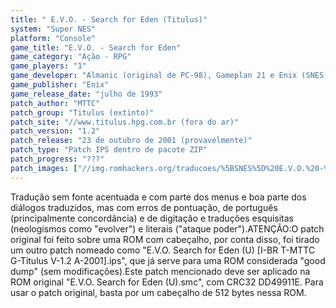 ```yaml
---
title: " E.V.O. - Search for Eden (Titulus)"
system: "Super NES"
platform: "Console"
game_title: "E.V.O. - Search for Eden"
game_category: "Ação - RPG"
game_players: "1"
game_developer: "Almanic (original de PC-98), Gameplan 21 e Enix (SNES)"
game_publisher: "Enix"
game_release_date: "julho de 1993"
patch_author: "MTTC"
patch_group: "Titulus (extinto)"
patch_site: "//www.titulus.hpg.com.br (fora do ar)"
patch_version: "1.2"
patch_release: "23 de outubro de 2001 (provavelmente)"
patch_type: "Patch IPS dentro de pacote ZIP"
patch_progress: "???"
patch_images: ["//img.romhackers.org/traducoes/%5BSNES%5D%20E.V.O.%20-%20Search%20for%20Eden%20-%20Titulus%20-%201.png","//img.romhackers.org/traducoes/%5BSNES%5D%20E.V.O.%20-%20Search%20for%20Eden%20-%20Titulus%20-%202.png","//img.romhackers.org/traducoes/%5BSNES%5D%20E.V.O.%20-%20Search%20for%20Eden%20-%20Titulus%20-%203.png"]
---
```

Tradução sem fonte acentuada e com parte dos menus e boa parte dos diálogos traduzidos, mas com erros de pontuação, de português (principalmente concordância) e de digitação e traduções esquisitas (neologismos como "evolver") e literais ("ataque poder").ATENÇÃO:O patch original foi feito sobre uma ROM com cabeçalho, por conta disso, foi tirado um outro patch nomeado como "E.V.O. Search for Eden (U) [I-BR T-MTTC G-Titulus V-1.2 A-2001].ips", que já serve para uma ROM considerada "good dump" (sem modificações).Este patch mencionado deve ser aplicado na ROM original "E.V.O. Search for Eden (U).smc", com CRC32 DD49911E. Para usar o patch original, basta por um cabeçalho de 512 bytes nessa ROM.